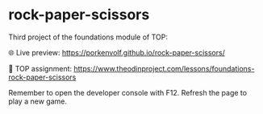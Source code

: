# rock-paper-scissors

Third project of the foundations module of TOP: 

🌐 Live preview: https://porkenvolf.github.io/rock-paper-scissors/

🔨 TOP assignment: https://www.theodinproject.com/lessons/foundations-rock-paper-scissors

Remember to open the developer console with F12.
Refresh the page to play a new game.